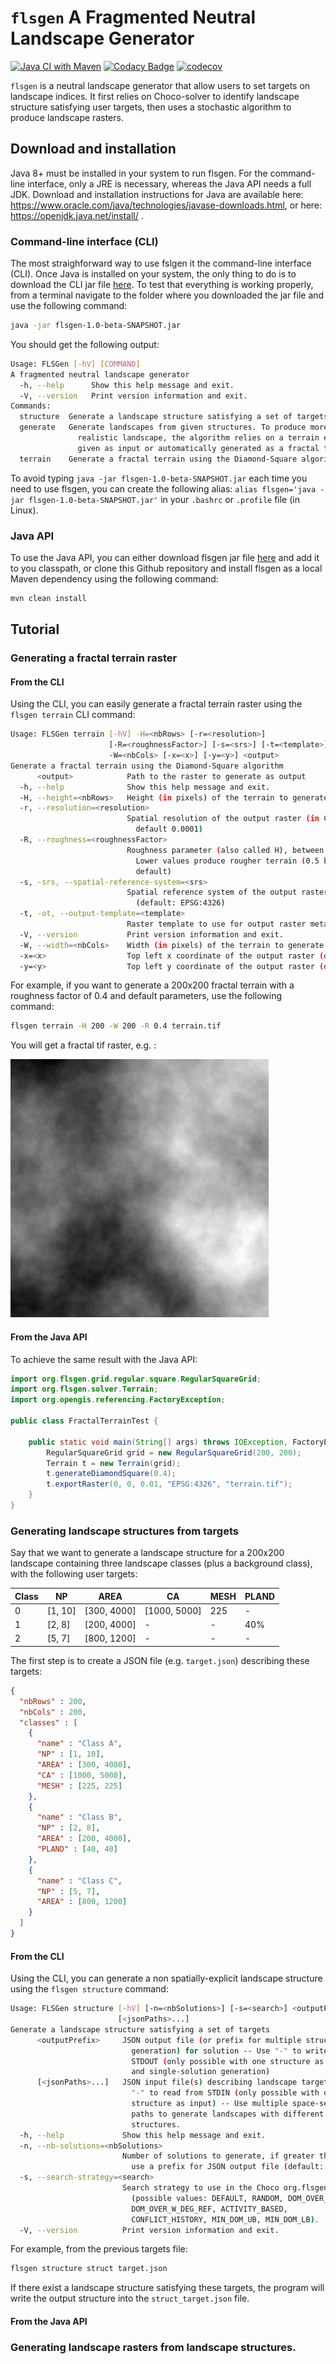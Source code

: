 # `flsgen` A Fragmented Neutral Landscape Generator

[![Java CI with Maven](https://github.com/dimitri-justeau/flsgen/actions/workflows/maven.yml/badge.svg)](https://github.com/dimitri-justeau/flsgen/actions/workflows/maven.yml) [![Codacy Badge](https://app.codacy.com/project/badge/Grade/d736bcc515e043828e6a0f6569994865)](https://www.codacy.com/gh/dimitri-justeau/flsgen/dashboard?utm_source=github.com&amp;utm_medium=referral&amp;utm_content=dimitri-justeau/flsgen&amp;utm_campaign=Badge_Grade) [![codecov](https://codecov.io/gh/dimitri-justeau/flsgen/branch/master/graph/badge.svg?token=ETIZAARJB7)](https://codecov.io/gh/dimitri-justeau/flsgen)

`flsgen` is a neutral landscape generator that allow users to set targets on landscape indices. It first relies on Choco-solver to identify landscape structure satisfying user targets, then uses a stochastic algorithm to produce landscape rasters.

## Download and installation

Java 8+ must be installed in your system to run flsgen. For the command-line interface, only a JRE is necessary, whereas the Java API needs a full JDK. Download and installation instructions for Java are available here: https://www.oracle.com/java/technologies/javase-downloads.html, or here: https://openjdk.java.net/install/ .

### Command-line interface (CLI)

The most straighforward way to use fslgen it the command-line interface (CLI). Once Java is installed on your system, the only thing to do is to download the CLI jar file [here](https://github.com/dimitri-justeau/flsgen/releases/tag/1.0b). To test that everything is working properly, from a terminal navigate to the folder where you downloaded the jar file and use the following command:

```bash
java -jar flsgen-1.0-beta-SNAPSHOT.jar
```

You should get the following output:

```bash
Usage: FLSGen [-hV] [COMMAND]
A fragmented neutral landscape generator
  -h, --help      Show this help message and exit.
  -V, --version   Print version information and exit.
Commands:
  structure  Generate a landscape structure satisfying a set of targets.
  generate   Generate landscapes from given structures. To produce more
               realistic landscape, the algorithm relies on a terrain either
               given as input or automatically generated as a fractal terrain.
  terrain    Generate a fractal terrain using the Diamond-Square algorithm.
```

To avoid typing `java -jar flsgen-1.0-beta-SNAPSHOT.jar` each time you need to use flsgen, you can create the following alias: `alias flsgen='java -jar flsgen-1.0-beta-SNAPSHOT.jar'` in your `.bashrc` or `.profile` file (in Linux).

### Java API

To use the Java API, you can either download flsgen jar file [here](https://github.com/dimitri-justeau/flsgen/releases/tag/1.0b) and add it to you classpath, or clone this Github repository and install flsgen as a local Maven dependency using the following command:

```bash
mvn clean install
```

## Tutorial

### Generating a fractal terrain raster

#### From the CLI

Using the CLI, you can easily generate a fractal terrain raster using the `flsgen terrain` CLI command:

```bash
Usage: FLSGen terrain [-hV] -H=<nbRows> [-r=<resolution>]
                      [-R=<roughnessFactor>] [-s=<srs>] [-t=<template>]
                      -W=<nbCols> [-x=<x>] [-y=<y>] <output>
Generate a fractal terrain using the Diamond-Square algorithm
      <output>            Path to the raster to generate as output
  -h, --help              Show this help message and exit.
  -H, --height=<nbRows>   Height (in pixels) of the terrain to generate
  -r, --resolution=<resolution>
                          Spatial resolution of the output raster (in CRS unit,
                            default 0.0001)
  -R, --roughness=<roughnessFactor>
                          Roughness parameter (also called H), between 0 and 1.
                            Lower values produce rougher terrain (0.5 by
                            default)
  -s, -srs, --spatial-reference-system=<srs>
                          Spatial reference system of the output raster
                            (default: EPSG:4326)
  -t, -ot, --output-template=<template>
                          Raster template to use for output raster metadata
  -V, --version           Print version information and exit.
  -W, --width=<nbCols>    Width (in pixels) of the terrain to generate
  -x=<x>                  Top left x coordinate of the output raster (default 0)
  -y=<y>                  Top left y coordinate of the output raster (default 0)
```

For example, if you want to generate a 200x200 fractal terrain with a roughness factor of 0.4 and default parameters, use the following command:

```bash
flsgen terrain -H 200 -W 200 -R 0.4 terrain.tif
```

You will get a fractal tif raster, e.g. :  

![alt-text](doc/img/terrain_example.png "Terrain example")

#### From the Java API

To achieve the same result with the Java API:

```java
import org.flsgen.grid.regular.square.RegularSquareGrid;
import org.flsgen.solver.Terrain;
import org.opengis.referencing.FactoryException;

public class FractalTerrainTest {

    public static void main(String[] args) throws IOException, FactoryException {
        RegularSquareGrid grid = new RegularSquareGrid(200, 200);
        Terrain t = new Terrain(grid);
        t.generateDiamondSquare(0.4);
        t.exportRaster(0, 0, 0.01, "EPSG:4326", "terrain.tif");
    }
}
```

### Generating landscape structures from targets

Say that we want to generate a landscape structure for a 200x200 landscape containing three landscape classes (plus a background class), with the following user targets:

| Class | NP      | AREA        | CA           | MESH | PLAND |
| ----- |---------| ----------- |------------- |------| ----- |
| 0     | [1, 10] | [300, 4000] | [1000, 5000] | 225  | -     |
| 1     | [2, 8]  | [200, 4000] |-             |-     | 40%   |
| 2     | [5, 7]  | [800, 1200] |-             |-     | -     |

The first step is to create a JSON file (e.g. `target.json`) describing these targets:

```json
{
  "nbRows" : 200,
  "nbCols" : 200,
  "classes" : [
    {
      "name" : "Class A", 
      "NP" : [1, 10], 
      "AREA" : [300, 4000], 
      "CA" : [1000, 5000], 
      "MESH" : [225, 225]
    }, 
    {
      "name" : "Class B", 
      "NP" : [2, 8], 
      "AREA" : [200, 4000], 
      "PLAND" : [40, 40]
    }, 
    {
      "name" : "Class C", 
      "NP" : [5, 7], 
      "AREA" : [800, 1200]
    }
  ]
}
```

#### From the CLI

Using the CLI, you can generate a non spatially-explicit landscape structure using the `flsgen structure` command:

```bash
Usage: FLSGen structure [-hV] [-n=<nbSolutions>] [-s=<search>] <outputPrefix>
                        [<jsonPaths>...]
Generate a landscape structure satisfying a set of targets
      <outputPrefix>     JSON output file (or prefix for multiple structure
                           generation) for solution -- Use "-" to write to
                           STDOUT (only possible with one structure as input
                           and single-solution generation)
      [<jsonPaths>...]   JSON input file(s) describing landscape targets -- Use
                           "-" to read from STDIN (only possible with one
                           structure as input) -- Use multiple space-separated
                           paths to generate landscapes with different
                           structures.
  -h, --help             Show this help message and exit.
  -n, --nb-solutions=<nbSolutions>
                         Number of solutions to generate, if greater than one,
                           use a prefix for JSON output file (default: 1).
  -s, --search-strategy=<search>
                         Search strategy to use in the Choco org.flsgen.solver
                           (possible values: DEFAULT, RANDOM, DOM_OVER_W_DEG,
                           DOM_OVER_W_DEG_REF, ACTIVITY_BASED,
                           CONFLICT_HISTORY, MIN_DOM_UB, MIN_DOM_LB).
  -V, --version          Print version information and exit.

```

For example, from the previous targets file:

```bash
flsgen structure struct target.json
```

If there exist a landscape structure satisfying these targets, the program will write the output structure into the `struct_target.json` file.

#### From the Java API



### Generating landscape rasters from landscape structures.



